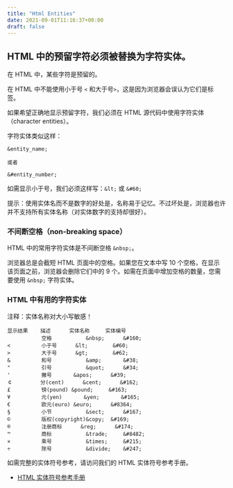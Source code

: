 ```yaml
---
title: "Html Entities"
date: 2021-09-01T11:16:37+08:00
draft: false
---
```


## HTML 中的预留字符必须被替换为字符实体。

在 HTML 中，某些字符是预留的。

在 HTML 中不能使用小于号 `<` 和大于号`>`，这是因为浏览器会误认为它们是标签。

如果希望正确地显示预留字符，我们必须在 HTML 源代码中使用字符实体（character entities）。

字符实体类似这样：

```
&entity_name;

或者

&#entity_number;
```

如需显示小于号，我们必须这样写：`&lt;` 或 `&#60;`

提示：使用实体名而不是数字的好处是，名称易于记忆。不过坏处是，浏览器也许并不支持所有实体名称（对实体数字的支持却很好）。

### 不间断空格（non-breaking space）

HTML 中的常用字符实体是不间断空格 `&nbsp;`。

浏览器总是会截短 HTML 页面中的空格。如果您在文本中写 10 个空格，在显示该页面之前，浏览器会删除它们中的 9 个。如需在页面中增加空格的数量，您需要使用 `&nbsp;` 字符实体。


### HTML 中有用的字符实体

注释：实体名称对大小写敏感！

```
显示结果	描述	    实体名称	 实体编号
 	       空格	        &nbsp;	    &#160;
<	       小于号	    &lt;	    &#60;
>   	   大于号	    &gt;	    &#62;
&	       和号	        &amp;	    &#38;
"	       引号	        &quot;	    &#34;
'	       撇号 	    &apos;	    &#39;
￠	      分(cent)	   &cent;	   &#162;
£	       镑(pound)	&pound;	    &#163;
¥	       元(yen)	    &yen;	    &#165;
€	       欧元(euro)	&euro;	    &#8364;
§	       小节	        &sect;	    &#167;
©	       版权(copyright)&copy;	&#169;
®	       注册商标	     &reg;	    &#174;
™	       商标	        &trade;	    &#8482;
×	       乘号	        &times; 	&#215;
÷	       除号	        &divide;	&#247;
```
如需完整的实体符号参考，请访问我们的 HTML 实体符号参考手册。


- [HTML 实体符号参考手册](https://www.w3school.com.cn/charsets/ref_html_8859.asp)